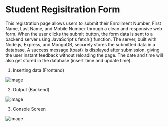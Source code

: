# Student Regisitration Form
This registration page allows users to submit their Enrollment Number, First Name, Last Name, and Mobile Number through a clean and responsive web form. When the user clicks the submit button, the form data is sent to a backend server using JavaScript's fetch() function. The server, built with Node.js, Express, and MongoDB, securely stores the submitted data in a database. A success message (toast) is displayed after submission, giving the user instant feedback without reloading the page. The date and time will also get stored in the database (insert time and update time). 

1. Inserting data (Frontend)

![image](https://github.com/user-attachments/assets/36e3c2aa-65f4-424b-9bb0-b42e462ba7c1)

2. Output (Backend)

![image](https://github.com/user-attachments/assets/912a02d6-bd56-4b68-99c3-e689fa0c3899)


3. Console Screen

![image](https://github.com/user-attachments/assets/37957529-768b-4673-ad1d-1ecfc0d94ae7)

